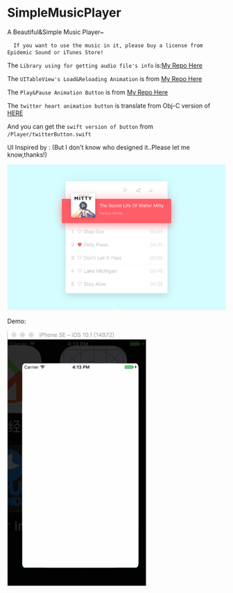 # SimpleMusicPlayer
A Beautiful&amp;Simple Music Player~

      If you want to use the music in it, please buy a license from Epidemic Sound or iTunes Store!

The `Library using for getting audio file's info` is:[My Repo Here](https://github.com/Dendim0n/EZAudioFileInfo)

The `UITableView's Load&Reloading Animation` is from [My Repo Here](https://github.com/Dendim0n/UITableViewAnimation)

The `Play&Pause Animation Button` is from [My Repo Here](https://github.com/Dendim0n/FloatingVideoPlayer)

The `twitter heart animation button` is translate from Obj-C version of [HERE](https://github.com/StoryOfMyLife/TTAnimationButton)

And you can get the `swift version of button` from `/Player/twitterButton.swift`

UI Inspired by : (But I don't know who designed it..Please let me know,thanks!)

![image](design.png)

Demo:

![image](demo.gif)
